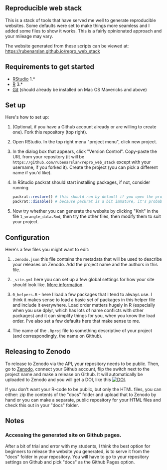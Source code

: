 ## Reproducible web stack

This is a stack of tools that have served me well to generate reproducible websites.
Some defaults were set to make things more seamless and I added some files to show it works. This is a fairly opinionated approach and your mileage may vary.

The website generated from these scripts can be viewed at:  
https://rubenarslan.github.io/repro_web_stack

## Requirements to get started

- [RStudio](https://www.rstudio.com/products/rstudio/download/) 1.*
- [R](https://cran.rstudio.com/) 3.*
- [Git](https://git-scm.com/book/en/v2/Getting-Started-Installing-Git) (should already be installed on Mac OS Mavericks and above)

## Set up
Here's how to set up:

1. (Optional, if you have a Github account already or are willing to create one). Fork this repository (top right).

2. Open RStudio. In the top right menu "project menu", click new project.

3. In the dialog box that appears, click "Version Control". Copy-paste the URL from your repository (it will be `https://github.com/rubenarslan/repro_web_stack` except with your username, if you forked it). Create the project (you can pick a different name if you'd like).

3. In RStudio packrat should start installing packages, if not, consider running

	```r
	packrat::restore() # this should run by default if you open the project in an up-to-date RStudio version
	packrat::disable() # because packrat is a bit immature, it's probably easier to only turn it on at the end, when you archive your project. It may make sense to put up with the immaturities if you're working on a lot of projects in parallel.
	```

5. Now try whether you can generate the website by clicking "Knit" in the file `1_wrangle_data.Rmd`, then try the other files, then modify them to suit your project.

## Configuration

Here's a few files you might want to edit:

1. `.zenodo.json` this file contains the metadata that will be used to describe your releases on Zenodo. Add the project name and the authors in this file.

2. `_site.yml` here you can set up a few global settings for how your site should look like. [More information](http://rmarkdown.rstudio.com/rmarkdown_websites.html).

3. `0_helpers.R` - here I load a few packages that I tend to always use. I think it makes sense to load a basic set of packages in this helper file and include it everywhere. Load order matters hugely in R (especially when you use dplyr, which has lots of name conflicts with other packages) and it can simplify things for you, when you know the load order. I've also set a few defaults here that make sense to me.

4. The name of the `.Rproj` file to something descriptive of your project (and correspondingly, the name on Github).

## Releasing to Zenodo

To release to Zenodo via the API, your repository needs to be public. Then, go to [Zenodo](https://zenodo.org/), connect your Github account, flip the switch next to the project name and make a release on Github. It will automatically be uploaded to Zenodo and you will get a DOI, like this [![DOI](https://zenodo.org/badge/DOI/10.5281/zenodo.268888.svg)](https://doi.org/10.5281/zenodo.268888).

If you don't want your R-code to be public, but only the HTML files, you can either: zip the contents of the "docs" folder and upload that to Zenodo by hand or you can make a separate, public repository for your HTML files and check this out in your "docs" folder.

## Notes

### Accessing the generated site on Github pages.

After a bit of trial and error with my students, I think the best option for beginners to release the website you generated, is to serve it from the "docs" folder in your repository. You will have to go to your repository settings on Github and pick "docs" as the Github Pages option.
